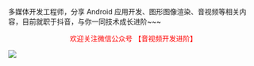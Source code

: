 多媒体开发工程师，分享 Android 应用开发、图形图像渲染、音视频等相关内容，目前就职于抖音，与你一同技术成长进阶~~~

<div align="center">
	<font color="red">欢迎关注微信公众号 【音视频开发进阶】</font>
</div>


![](https://ae01.alicdn.com/kf/Uffc994392c6042b6b6ceadf2f0ee92feC.jpg)

